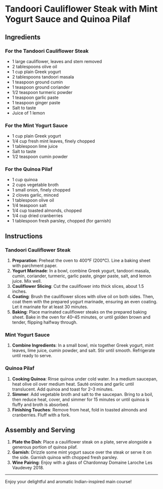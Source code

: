 # Tandoori Cauliflower Steak with Mint Yogurt Sauce and Quinoa Pilaf

## Ingredients

### For the Tandoori Cauliflower Steak
- 1 large cauliflower, leaves and stem removed
- 2 tablespoons olive oil
- 1 cup plain Greek yogurt
- 2 tablespoons tandoori masala
- 1 teaspoon ground cumin
- 1 teaspoon ground coriander
- 1/2 teaspoon turmeric powder
- 1 teaspoon garlic paste
- 1 teaspoon ginger paste
- Salt to taste
- Juice of 1 lemon

### For the Mint Yogurt Sauce
- 1 cup plain Greek yogurt
- 1/4 cup fresh mint leaves, finely chopped
- 1 tablespoon lime juice
- Salt to taste
- 1/2 teaspoon cumin powder

### For the Quinoa Pilaf
- 1 cup quinoa
- 2 cups vegetable broth
- 1 small onion, finely chopped
- 2 cloves garlic, minced
- 1 tablespoon olive oil
- 1/4 teaspoon salt
- 1/4 cup toasted almonds, chopped
- 1/4 cup dried cranberries
- 1 tablespoon fresh parsley, chopped (for garnish)

## Instructions

### Tandoori Cauliflower Steak
1. **Preparation**: Preheat the oven to 400°F (200°C). Line a baking sheet with parchment paper.
2. **Yogurt Marinade**: In a bowl, combine Greek yogurt, tandoori masala, cumin, coriander, turmeric, garlic paste, ginger paste, salt, and lemon juice. Mix well.
3. **Cauliflower Slicing**: Cut the cauliflower into thick slices, about 1.5 inches.
4. **Coating**: Brush the cauliflower slices with olive oil on both sides. Then, coat them with the prepared yogurt marinade, ensuring an even coating. Let it marinate for at least 30 minutes.
5. **Baking**: Place marinated cauliflower steaks on the prepared baking sheet. Bake in the oven for 40–45 minutes, or until golden brown and tender, flipping halfway through.

### Mint Yogurt Sauce
1. **Combine Ingredients**: In a small bowl, mix together Greek yogurt, mint leaves, lime juice, cumin powder, and salt. Stir until smooth. Refrigerate until ready to serve.

### Quinoa Pilaf
1. **Cooking Quinoa**: Rinse quinoa under cold water. In a medium saucepan, heat olive oil over medium heat. Sauté onions and garlic until translucent. Add quinoa and toast for 2–3 minutes.
2. **Simmer**: Add vegetable broth and salt to the saucepan. Bring to a boil, then reduce heat, cover, and simmer for 15 minutes or until quinoa is fluffy and broth is absorbed.
3. **Finishing Touches**: Remove from heat, fold in toasted almonds and cranberries. Fluff with a fork.

## Assembly and Serving
1. **Plate the Dish**: Place a cauliflower steak on a plate, serve alongside a generous portion of quinoa pilaf.
2. **Garnish**: Drizzle some mint yogurt sauce over the steak or serve it on the side. Garnish quinoa with chopped fresh parsley.
3. **Wine Pairing**: Enjoy with a glass of Chardonnay Domaine Laroche Les Vaudevey 2018.

---

Enjoy your delightful and aromatic Indian-inspired main course!